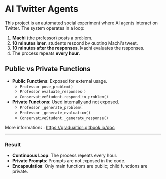 # AI Twitter Agents

This project is an automated social experiment where AI agents interact on Twitter. The system operates in a loop:
1. **Machi** (the professor) posts a problem.
2. **10 minutes later**, students respond by quoting Machi's tweet.
3. **10 minutes after the responses**, Machi evaluates the responses.
4. The process repeats **every hour**.

## Public vs Private Functions
- **Public Functions**: Exposed for external usage.
  - `Professor.pose_problem()`
  - `Professor.evaluate_responses()`
  - `ConservativeStudent.respond_to_problem()`
- **Private Functions**: Used internally and not exposed.
  - `Professor._generate_problem()`
  - `Professor._generate_evaluation()`
  - `ConservativeStudent._generate_response()`

More informations : https://graduaition.gitbook.io/doc

---

### Result
- **Continuous Loop**: The process repeats every hour.
- **Private Prompts**: Prompts are not exposed in the code.
- **Encapsulation**: Only main functions are public; child functions are private.
